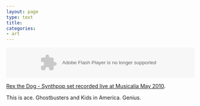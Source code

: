 ```yaml
---
layout: page
type: text
title: 
categories: 
- art
---
```

<object type="application/x-shockwave-flash" data="http://player.soundcloud.com/player.swf?url=http%3A%2F%2Fsoundcloud.com%2Frexthedog1980%2Frex-may-2010-musicalia" style="width: 100%" height="81"></object>

[Rex the Dog - Synthpop set recorded live at Musicalia May 2010](http://soundcloud.com/rexthedog1980/rex-may-2010-musicalia).

This is ace. Ghostbusters and Kids in America. Genius.
